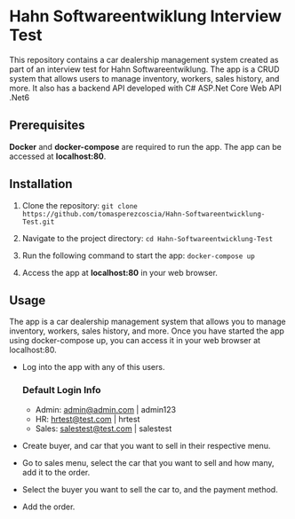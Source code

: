 # Hahn Softwareentwiklung Interview Test
This repository contains a car dealership management system created as part of an interview test for Hahn Softwareentwiklung. The app is a CRUD system that allows users to manage inventory, workers, sales history, and more. It also has a backend API developed with C# ASP.Net Core Web API .Net6

## Prerequisites
**Docker** and **docker-compose** are required to run the app.
The app can be accessed at **localhost:80**.
## Installation
  1. Clone the repository:
        `git clone https://github.com/tomasperezcoscia/Hahn-Softwareentwicklung-Test.git`
    
  2. Navigate to the project directory:
        `cd Hahn-Softwareentwicklung-Test`

  3. Run the following command to start the app:
        `docker-compose up`
        
  4. Access the app at **localhost:80** in your web browser.


## Usage
The app is a car dealership management system that allows you to manage inventory, workers, sales history, and more. Once you have started the app using docker-compose up, you can access it in your web browser at localhost:80.

  - Log into the app with any of this users.

    ### Default Login Info 
      - Admin: admin@admin.com | admin123
      - HR: hrtest@test.com | hrtest
      - Sales: salestest@test.com | salestest
 
  - Create buyer, and car that you want to sell in their respective menu.
  
  - Go to sales menu, select the car that you want to sell and how many, add it to the order.
  
  - Select the buyer you want to sell the car to, and the payment method.
  
  - Add the order.
 
 
